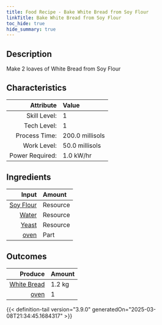 ```yaml
---
title: Food Recipe - Bake White Bread from Soy Flour
linkTitle: Bake White Bread from Soy Flour
toc_hide: true
hide_summary: true
---
```

<!-- This is generated by the MarsSim HelpGenertor, do not edit. -->

## Description
 Make 2 loaves of White Bread from Soy Flour 

## Characteristics

| Attribute      | Value |
|--------:|:------|
|Skill Level:|1|
|Tech Level:|1|
|Process Time:|200.0 millisols|
|Work Level:|50.0 millisols|
|Power Required:|1.0 kW/hr|

## Ingredients

| Input      | Amount |
|--------:|:------|
|[Soy Flour](/docs/definitions/resource/soy-flour)|Resource|1.0 kg|
|[Water](/docs/definitions/resource/water)|Resource|0.33 kg|
|[Yeast](/docs/definitions/resource/yeast)|Resource|0.01 kg|
|[oven](/docs/definitions/part/oven)|Part|1|

## Outcomes


| Produce      | Amount |
|--------:|:------|
|[White Bread](/docs/definitions/resource/white-bread)|1.2 kg|
|[oven](/docs/definitions/part/oven)|1|



{{< definition-tail version="3.9.0" generatedOn="2025-03-08T21:34:45.1684317" >}}




